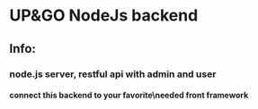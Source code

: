 # UP&GO NodeJs backend

## Info:

### node.js server, restful api with admin and user

#### connect this backend to your favorite\needed front framework
